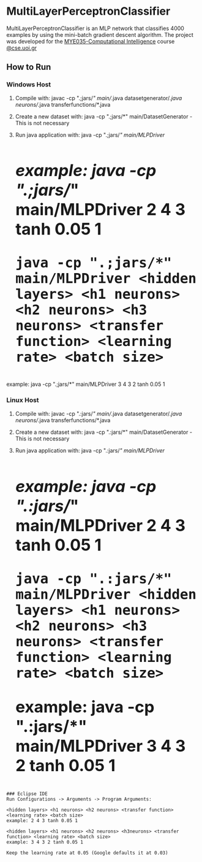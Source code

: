 # MultiLayerPerceptronClassifier 
 MultiLayerPerceptronClassifier is an MLP network that classifies 4000 examples by using the mini-batch gradient descent algorithm.
 The project was developed for the [MYE035-Computational Intelligence](https://www.cse.uoi.gr/course/computational-intelligence/?lang=en) course [@cse.uoi.gr](https://www.cs.uoi.gr/)
 
  ## How to Run
  ### Windows Host
  1. Compile with: javac -cp ".;jars/*" main/*.java datasetgenerator/*.java neurons/*.java transferfunctions/*.java
  2. Create a new dataset with: java -cp ".;jars/*" main/DatasetGenerator - This is not necessary
  3. Run java application with:
         java -cp ".;jars/*" main/MLPDriver <hidden layers> <h1 neurons> <h2 neurons> <transfer function> <learning rate> <batch size>
		example: java -cp ".;jars/*" main/MLPDriver 2 4 3 tanh 0.05 1

         java -cp ".;jars/*" main/MLPDriver <hidden layers> <h1 neurons> <h2 neurons> <h3 neurons> <transfer function> <learning rate> <batch size>
example: java -cp ".;jars/*" main/MLPDriver 3 4 3 2 tanh 0.05 1

  ### Linux Host
  1. Compile with: javac -cp ".:jars/*" main/*.java datasetgenerator/*.java neurons/*.java transferfunctions/*.java
  2. Create a new dataset with: java -cp ".:jars/*" main/DatasetGenerator - This is not necessary
  3. Run java application with: 
		 java -cp ".:jars/*" main/MLPDriver <hidden layers> <h1 neurons> <h2 neurons> <transfer function> <learning rate> <batch size>
		example: java -cp ".:jars/*" main/MLPDriver 2 4 3 tanh 0.05 1

         java -cp ".:jars/*" main/MLPDriver <hidden layers> <h1 neurons> <h2 neurons> <h3 neurons> <transfer function> <learning rate> <batch size>
		example: java -cp ".:jars/*" main/MLPDriver 3 4 3 2 tanh 0.05 1

	### Eclipse IDE
	Run Configurations -> Arguments -> Program Arguments:

	<hidden layers> <h1 neurons> <h2 neurons> <transfer function> <learning rate> <batch size>
	example: 2 4 3 tanh 0.05 1

	<hidden layers> <h1 neurons> <h2 neurons> <h3neurons> <transfer function> <learning rate> <batch size>
	example: 3 4 3 2 tanh 0.05 1

	Keep the learning rate at 0.05 (Google defaults it at 0.03)
